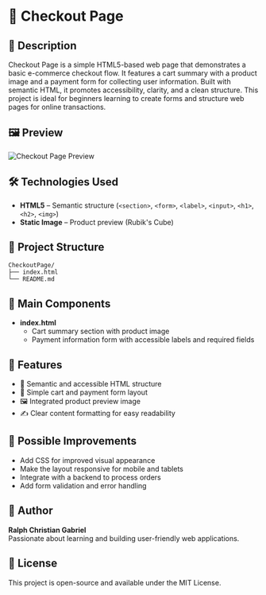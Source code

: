 # 🛒 Checkout Page

## 📝 Description
Checkout Page is a simple HTML5-based web page that demonstrates a basic e-commerce checkout flow. It features a cart summary with a product image and a payment form for collecting user information. Built with semantic HTML, it promotes accessibility, clarity, and a clean structure. This project is ideal for beginners learning to create forms and structure web pages for online transactions.

## 🖼️ Preview
![Checkout Page Preview](https://cdn.freecodecamp.org/curriculum/labs/cube.jpg)

## 🛠️ Technologies Used
- **HTML5** – Semantic structure (`<section>`, `<form>`, `<label>`, `<input>`, `<h1>`, `<h2>`, `<img>`)
- **Static Image** – Product preview (Rubik's Cube)

## 📂 Project Structure
```
CheckoutPage/
├── index.html
└── README.md
```

## 📜 Main Components
- **index.html**
  - Cart summary section with product image
  - Payment information form with accessible labels and required fields

## 🚀 Features
- 📑 Semantic and accessible HTML structure
- 🛒 Simple cart and payment form layout
- 🖼️ Integrated product preview image
- ✍️ Clear content formatting for easy readability

## 🔧 Possible Improvements
- Add CSS for improved visual appearance
- Make the layout responsive for mobile and tablets
- Integrate with a backend to process orders
- Add form validation and error handling

## 👤 Author
**Ralph Christian Gabriel**  
Passionate about learning and building user-friendly web applications.

## 📜 License
This project is open-source and available under the MIT License. 